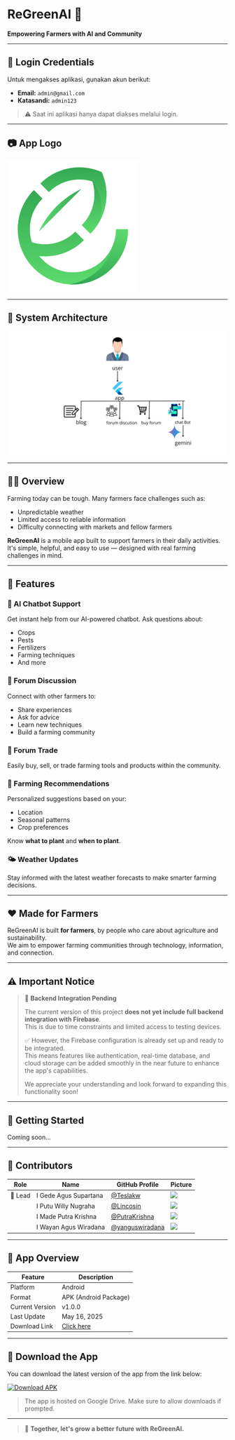 # ReGreenAI 🌱

**Empowering Farmers with AI and Community**

---

## 🔐 Login Credentials

Untuk mengakses aplikasi, gunakan akun berikut:

- **Email:** `admin@gmail.com`  
- **Katasandi:** `admin123`

> ⚠️ Saat ini aplikasi hanya dapat diakses melalui login.

---

## 📷 App Logo

<img src="assets/logo.png" alt="App Logo" width="300"/>

---

## 🧱 System Architecture

![System Architecture](assets/arc.jpg)

---

## 🧑‍🌾 Overview

Farming today can be tough. Many farmers face challenges such as:

- Unpredictable weather  
- Limited access to reliable information  
- Difficulty connecting with markets and fellow farmers  

**ReGreenAI** is a mobile app built to support farmers in their daily activities. It's simple, helpful, and easy to use — designed with real farming challenges in mind.

---

## 📱 Features

### 🤖 AI Chatbot Support
Get instant help from our AI-powered chatbot. Ask questions about:

- Crops  
- Pests  
- Fertilizers  
- Farming techniques  
- And more  

### 💬 Forum Discussion
Connect with other farmers to:

- Share experiences  
- Ask for advice  
- Learn new techniques  
- Build a farming community  

### 🔄 Forum Trade
Easily buy, sell, or trade farming tools and products within the community.

### 🌾 Farming Recommendations
Personalized suggestions based on your:

- Location  
- Seasonal patterns  
- Crop preferences  

Know **what to plant** and **when to plant**.

### 🌤️ Weather Updates
Stay informed with the latest weather forecasts to make smarter farming decisions.

---

## ❤️ Made for Farmers

ReGreenAI is built **for farmers**, by people who care about agriculture and sustainability.  
We aim to empower farming communities through technology, information, and connection.

---

## ⚠️ Important Notice

> 🔧 **Backend Integration Pending**  
>
> The current version of this project **does not yet include full backend integration with Firebase**.  
> This is due to time constraints and limited access to testing devices.  
>
> ✅ However, the Firebase configuration is already set up and ready to be integrated.  
> This means features like authentication, real-time database, and cloud storage can be added smoothly in the near future to enhance the app's capabilities.  
>
> We appreciate your understanding and look forward to expanding this functionality soon!

---

## 🚀 Getting Started

Coming soon...

---

## 👥 Contributors

| Role   | Name                  | GitHub Profile                                        | Picture                                               |
|--------|-----------------------|-------------------------------------------------------|--------------------------------------------------------|
| 👑 Lead | I Gede Agus Supartana | [@Teslakw](https://github.com/Teslakw)               | ![](https://github.com/Teslakw.png?size=100)          |
|        | I Putu Willy Nugraha  | [@Lincosin](https://github.com/Lincosin)             | ![](https://github.com/Lincosin.png?size=100)         |
|        | I Made Putra Krishna  | [@PutraKrishna](https://github.com/PutraKrishna)     | ![](https://github.com/PutraKrishna.png?size=100)     |
|        | I Wayan Agus Wiradana | [@yanguswiradana](https://github.com/yanguswiradana) | ![](https://github.com/yanguswiradana.png?size=100)   |

---

## 📱 App Overview

| Feature         | Description                   |
|------------------|-------------------------------|
| Platform         | Android                       |
| Format           | APK (Android Package)         |
| Current Version  | v1.0.0                         |
| Last Update      | May 16, 2025                  |
| Download Link    | [Click here](https://drive.google.com/drive/folders/1yNbxgBemP_1gByUKMRX9eYLJmIiL855F) |

---

## 📲 Download the App

You can download the latest version of the app from the link below:

[![Download APK](https://img.shields.io/badge/Download-APK-blue?style=for-the-badge&logo=android)](https://drive.google.com/drive/folders/1yNbxgBemP_1gByUKMRX9eYLJmIiL855F)

> The app is hosted on Google Drive. Make sure to allow downloads if prompted.

---

> 🌱 **Together, let's grow a better future with ReGreenAI.**
